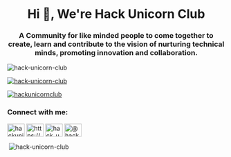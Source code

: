 <h1 align="center">Hi 👋, We're Hack Unicorn Club</h1>
<h3 align="center">A Community for like minded people to come together to create, learn and contribute to the vision of nurturing technical minds, promoting innovation and collaboration.</h3>

<p align="left"> <img src="https://komarev.com/ghpvc/?username=hack-unicorn-club&label=Profile%20views&color=0e75b6&style=flat" alt="hack-unicorn-club" /> </p>

<p align="left"> <a href="https://github.com/ryo-ma/github-profile-trophy"><img src="https://github-profile-trophy.vercel.app/?username=hack-unicorn-club" alt="hack-unicorn-club" /></a> </p>

<p align="left"> <a href="https://twitter.com/hackunicornclub" target="blank"><img src="https://img.shields.io/twitter/follow/hackunicornclub?logo=twitter&style=for-the-badge" alt="hackunicornclub" /></a> </p>

<h3 align="left">Connect with me:</h3>
<p align="left">
<a href="https://twitter.com/hackunicornclub" target="blank"><img align="center" src="https://raw.githubusercontent.com/rahuldkjain/github-profile-readme-generator/master/src/images/icons/Social/twitter.svg" alt="hackunicornclub" height="30" width="40" /></a>
<a href="https://linkedin.com/in/https://www.linkedin.com/company/hackunicornclub/" target="blank"><img align="center" src="https://raw.githubusercontent.com/rahuldkjain/github-profile-readme-generator/master/src/images/icons/Social/linked-in-alt.svg" alt="https://www.linkedin.com/company/hackunicornclub/" height="30" width="40" /></a>
<a href="https://instagram.com/hack_unicorn_club/" target="blank"><img align="center" src="https://raw.githubusercontent.com/rahuldkjain/github-profile-readme-generator/master/src/images/icons/Social/instagram.svg" alt="hack_unicorn_club/" height="30" width="40" /></a>
<a href="https://www.youtube.com/c/@hackunicornclub" target="blank"><img align="center" src="https://raw.githubusercontent.com/rahuldkjain/github-profile-readme-generator/master/src/images/icons/Social/youtube.svg" alt="@hackunicornclub" height="30" width="40" /></a>
</p>

<p>&nbsp;<img align="center" src="https://github-readme-stats.vercel.app/api?username=hack-unicorn-club&show_icons=true&locale=en" alt="hack-unicorn-club" /></p>
